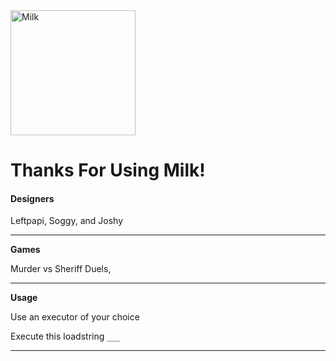 
<img width="200" height="200" alt="Milk" src="https://github.com/user-attachments/assets/1a68f99d-35d0-41c7-a45c-d9d3501f4dc2" />


# Thanks For Using Milk! 


<h4>Designers</h4>

Leftpapi, Soggy, and Joshy

<hr>

**Games**

Murder vs Sheriff Duels, 

<hr>

**Usage**

 Use an executor of your choice 
 
 Execute this loadstring `___`

 <hr>
